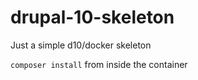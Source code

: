 # drupal-10-skeleton
Just a simple d10/docker skeleton

`composer install` from inside the container
